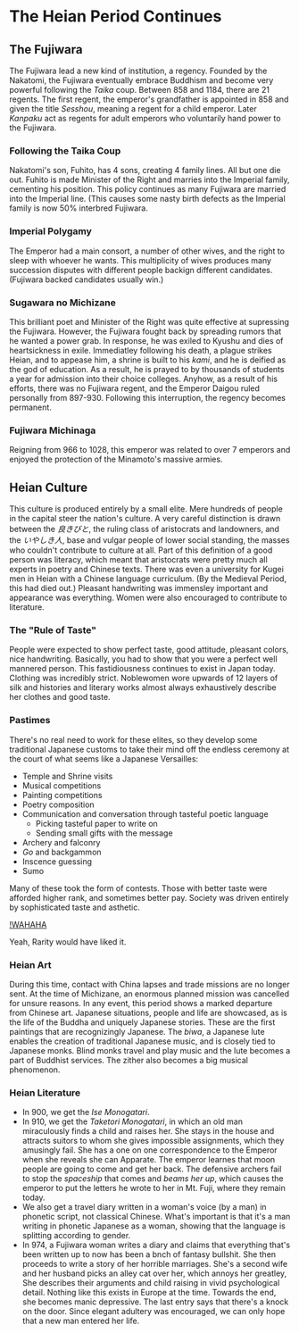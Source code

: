 # The Heian Period Continues

## The Fujiwara

The Fujiwara lead a new kind of institution, a regency. Founded by the Nakatomi, the Fujiwara eventually embrace Buddhism and become very powerful following the *Taika* coup. Between 858 and 1184, there are 21 regents. The first regent, the emperor's grandfather is appointed in 858 and given the title *Sesshou*, meaning a regent for a child emperor. Later *Kanpaku* act as regents for adult emperors who voluntarily hand power to the Fujiwara.

### Following the Taika Coup

Nakatomi's son, Fuhito, has 4 sons, creating 4 family lines. All but one die out. Fuhito is made Minister of the Right and marries into the Imperial family, cementing his position. This policy continues as many Fujiwara are married into the Imperial line. (This causes some nasty birth defects as the Imperial family is now 50% interbred Fujiwara.

### Imperial Polygamy

The Emperor had a main consort, a number of other wives, and the right to sleep with whoever he wants. This multiplicity of wives produces many succession disputes with different people backign different candidates. (Fujiwara backed candidates usually win.)

### Sugawara no Michizane

This brilliant poet and Minister of the Right was quite effective at supressing the Fujiwara. However, the Fujiwara fought back by spreading rumors that he wanted a power grab. In response, he was exiled to Kyushu and dies of heartsickness in exile. Immediatley following his death, a plague strikes Heian, and to appease him, a shrine is built to his *kami*, and he is deified as the god of education. As a result, he is prayed to by thousands of students a year for admission into their choice colleges. Anyhow, as a result of his efforts, there was no Fujiwara regent, and the Emperor Daigou ruled personally from 897-930. Following this interruption, the regency becomes permanent.

### Fujiwara Michinaga

Reigning from 966 to 1028, this emperor was related to over 7 emperors and enjoyed the protection of the Minamoto's massive armies.

## Heian Culture

This culture is produced entirely by a small elite. Mere hundreds of people in the capital steer the nation's culture. A very careful distinction is drawn between the *良きびと*, the ruling class of aristocrats and landowners, and the *いやしき人*, base and vulgar people of lower social standing, the masses who couldn't contribute to culture at all. Part of this definition of a good person was literacy, which meant that aristocrats were pretty much all experts in poetry and Chinese texts. There was even a university for Kugei men in Heian with a Chinese language curriculum. (By the Medieval Period, this had died out.) Pleasant handwriting was immensley important and appearance was everything. Women were also encouraged to contribute to literature.

### The "Rule of Taste"

People were expected to show perfect taste, good attitude, pleasant colors, nice handwriting. Basically, you had to show that you were a perfect well mannered person. This fastidiousness continues to exist in Japan today. Clothing was incredibly strict. Noblewomen wore upwards of 12 layers of silk and histories and literary works almost always exhaustively describe her clothes and good taste.

### Pastimes

There's no real need to work for these elites, so they develop some traditional Japanese customs to take their mind off the endless ceremony at the court of what seems like a Japanese Versailles:

* Temple and Shrine visits
* Musical competitions
* Painting competitions
* Poetry composition
* Communication and conversation through tasteful poetic language
  * Picking tasteful paper to write on
  * Sending small gifts with the message
* Archery and falconry
* *Go* and backgammon
* Inscence guessing
* Sumo

Many of these took the form of contests. Those with better taste were afforded higher rank, and sometimes better pay. Society was driven entirely by sophisticated taste and asthetic.

[!WAHAHA](../res/Rarity.png)

Yeah, Rarity would have liked it.

### Heian Art

During this time, contact with China lapses and trade missions are no longer sent. At the time of Michizane, an enormous planned mission was cancelled for unsure reasons. In any event, this period shows a marked departure from Chinese art. Japanese situations, people and life are showcased, as is the life of the Buddha and uniquely Japanese stories. These are the first paintings that are recognizingly Japanese. The *biwa*, a Japanese lute enables the creation of traditional Japanese music, and is closely tied to Japanese monks. Blind monks travel and play music and the lute becomes a part of Buddhist services. The zither also becomes a big musical phenomenon.

### Heian Literature

* In 900, we get the *Ise Monogatari*.
* In 910, we get the *Taketori Monogatari*, in which an old man miraculously finds a child and raises her. She stays in the house and attracts suitors to whom she gives impossible assignments, which they amusingly fail. She has a one on one correspondence to the Emperor when she reveals she can Apparate. The emperor learnes that moon people are going to come and get her back. The defensive archers fail to stop the *spaceship* that comes and *beams her up*, which causes the emperor to put the letters he wrote to her in Mt. Fuji, where they remain today.
* We also get a travel diary written in a woman's voice (by a man) in phonetic script, not classical Chinese. What's important is that it's a man writing in phonetic Japanese as a woman, showing that the language is splitting according to gender.
* In 974, a Fujiwara woman writes a diary and claims that everything that's been written up to now has been a bnch of fantasy bullshit. She then proceeds to write a story of her horrible marriages. She's a second wife and her husband picks an alley cat over her, which annoys her greatley, She describes their arguments and child raising in vivid psychological detail. Nothing like this exists in Europe at the time. Towards the end, she becomes manic depressive. The last entry says that there's a knock on the door. Since elegant adultery was encouraged, we can only hope that a new man entered her life.
